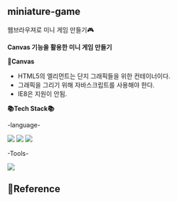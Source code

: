 ## miniature-game
웹브라우져로 미니 게임 만들기🎮

**Canvas 기능을 활용한 미니 게임 만들기**<br>

**🤔Canvas**<br>
- HTML5의 <canvas>엘리먼트는 단지 그래픽들을 위한 컨테이너이다.
- 그래픽을 그리기 위해 자바스크립트를 사용해야 한다.
- IE8은 지원이 안됨.

	
**📚Tech Stack📚**<br>

-language-

<div>
	<img src="https://img.shields.io/badge/JavaScript-F7DF1E?style=flat&logo=JavaScript&logoColor=white" />
	<img src="https://img.shields.io/badge/HTML5-E34F26?style=flat&logo=HTML5&logoColor=white" />
	<img src="https://img.shields.io/badge/CSS3-1572B6?style=flat&logo=CSS3&logoColor=white" />
</div>


-Tools-

<div>
	<img src="https://img.shields.io/badge/Visual Studio Code-007ACC?style=flat&logo=Visual Studio Code&logoColor=white" />
</div>

**🎈Reference**<br>
----------------------------------------------------------------------------------------------------------------------------------


